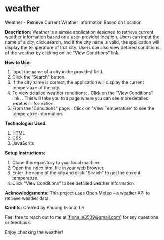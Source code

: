 # weather
Weather - Retrieve Current Weather Information Based on Location

**Description:**
Weather is a simple application designed to retrieve current weather information based on a user-provided location. Users can input the name of a city, click search, and if the city name is valid, the application will display the temperature of that city. Users can also view detailed conditions of the weather by clicking on the "View Conditions" link.

**How to Use:**
1. Input the name of a city in the provided field.
2. Click the "Search" button.
3. If the city name is correct, the application will display the current temperature of the city.
4. To view detailed weather conditions:
   . Click on the "View Conditions" link.
   . This will take you to a page where you can see more detailed weather information.
5. From the "Conditions" page:
   . Click on "View Temperature" to see the temperature information.

**Technologies Used:**
1. HTML
2. CSS
3. JavaScript

**Setup Instructions:**
1. Clone this repository to your local machine.
2. Open the index.html file in your web browser.
3. Enter the name of the city and click "Search" to get the current temperature.
4. Click "View Conditions" to see detailed weather information.

**Acknowledgements:**
This project uses Open-Meteo – a weather API to retrieve weather data.


**Credits:**
Created by Phuong (Fiona) Le


Feel free to reach out to me at [fiona.le3509@gmail.com] for any questions or feedback.

Enjoy checking the weather!
